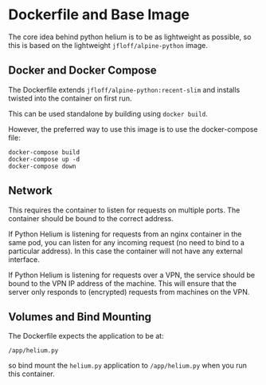 # Dockerfile and Base Image

The core idea behind python helium is to be as lightweight as possible,
so this is based on the lightweight `jfloff/alpine-python` image.

## Docker and Docker Compose

The Dockerfile extends `jfloff/alpine-python:recent-slim` 
and installs twisted into the container on first run.

This can be used standalone by building using `docker build`.

However, the preferred way to use this image is to use the 
docker-compose file:

```
docker-compose build
docker-compose up -d
docker-compose down
```


## Network

This requires the container to listen for requests 
on multiple ports. The container should be bound 
to the correct address.

If Python Helium is listening for requests from an nginx 
container in the same pod, you can listen for any incoming
request (no need to bind to a particular address).
In this case the container will not have any external
interface.

If Python Helium is listening for requests over a VPN, 
the service should be bound to the VPN IP address of
the machine. This will ensure that the server only
responds to (encrypted) requests from machines on the VPN.

## Volumes and Bind Mounting

The Dockerfile expects the application to be at:

```
/app/helium.py
```

so bind mount the `helium.py` application to `/app/helium.py`
when you run this container.

